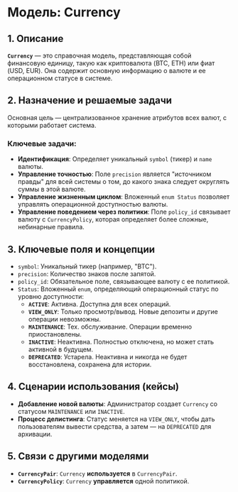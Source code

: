 # Модель: Currency

## 1. Описание

**`Currency`** — это справочная модель, представляющая собой финансовую единицу, такую как криптовалюта (BTC, ETH) или фиат (USD, EUR). Она содержит основную информацию о валюте и ее операционном статусе в системе.

## 2. Назначение и решаемые задачи

Основная цель — централизованное хранение атрибутов всех валют, с которыми работает система.

### Ключевые задачи:
- **Идентификация**: Определяет уникальный `symbol` (тикер) и `name` валюты.
- **Управление точностью**: Поле `precision` является "источником правды" для всей системы о том, до какого знака следует округлять суммы в этой валюте.
- **Управление жизненным циклом**: Вложенный `enum Status` позволяет управлять операционной доступностью валюты.
- **Управление поведением через политики**: Поле `policy_id` связывает валюту с `CurrencyPolicy`, которая определяет более сложные, небинарные правила.

## 3. Ключевые поля и концепции

- `symbol`: Уникальный тикер (например, "BTC").
- `precision`: Количество знаков после запятой.
- `policy_id`: Обязательное поле, связывающее валюту с ее политикой.
- `Status`: Вложенный `enum`, определяющий операционный статус по уровню доступности:
  - **`ACTIVE`**: Активна. Доступна для всех операций.
  - **`VIEW_ONLY`**: Только просмотр/вывод. Новые депозиты и другие операции невозможны.
  - **`MAINTENANCE`**: Тех. обслуживание. Операции временно приостановлены.
  - **`INACTIVE`**: Неактивна. Полностью отключена, но может стать активной в будущем.
  - **`DEPRECATED`**: Устарела. Неактивна и никогда не будет восстановлена, сохранена для истории.

## 4. Сценарии использования (кейсы)

- **Добавление новой валюты**: Администратор создает `Currency` со статусом `MAINTENANCE` или `INACTIVE`.
- **Процесс делистинга**: Статус меняется на `VIEW_ONLY`, чтобы дать пользователям вывести средства, а затем — на `DEPRECATED` для архивации.

## 5. Связи с другими моделями

- **`CurrencyPair`**: `Currency` **используется** в `CurrencyPair`.
- **`CurrencyPolicy`**: `Currency` **управляется** одной политикой.
